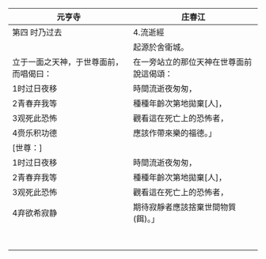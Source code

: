 | 元亨寺                                 | 庄春江                                   |
| -------------------------------------- | ---------------------------------------- |
| 第四 时乃过去                          | 4.流逝經                                 |
|                                        | 起源於舍衛城。                           |
| 立于一面之天神，于世尊面前，而唱偈曰： | 在一旁站立的那位天神在世尊面前說這偈頌： |
| 1时过日夜移                            | 時間流逝夜匆匆，                         |
| 2青春弃我等                            | 種種年齡次第地拋棄[人]，                 |
| 3观死此恐怖                            | 觀看這在死亡上的恐怖者，                 |
| 4赍乐积功德                            | 應該作帶來樂的福德。」                   |
| [世尊：]                               |                                          |
| 1时过日夜移                            | 時間流逝夜匆匆，                         |
| 2青春弃我等                            | 種種年齡次第地拋棄[人]，                 |
| 3观死此恐怖                            | 觀看這在死亡上的恐怖者，                 |
| 4弃欲希寂静                            | 期待寂靜者應該捨棄世間物質(餌)。」       |
|                                        |                                          |
|                                        |                                          |
|                                        |                                          |
|                                        |                                          |
|                                        |                                          |
|                                        |                                          |
|                                        |                                          |
|                                        |                                          |

